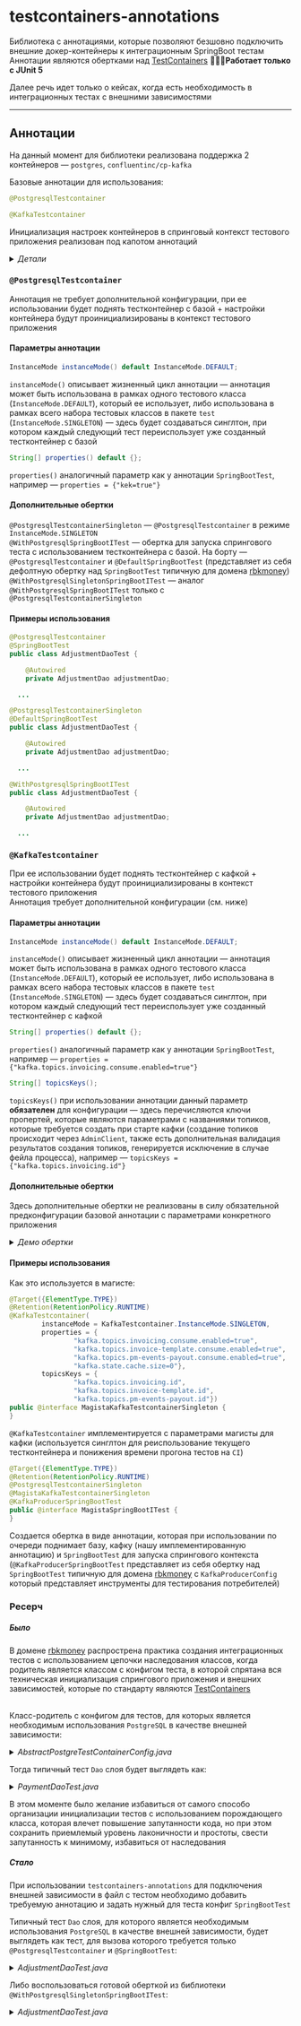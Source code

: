 # testcontainers-annotations

Библиотека с аннотациями, которые позволяют безшовно подключить внешние докер-контейнеры к интеграционным SpringBoot тестам  
Аннотации являются обертками над [TestContainers](https://github.com/testcontainers/testcontainers-java)
🚨🚨🚨**Работает только с JUnit 5** 


Далее речь идет только о кейсах, когда есть необходимость в интеграционных тестах с внешними зависимостями

----

## Аннотации

На данный момент для библиотеки реализована поддержка 2 контейнеров — `postgres`, `confluentinc/cp-kafka`

Базовые аннотации для использования:

```java
@PostgresqlTestcontainer
```

```java
@KafkaTestcontainer
```

Инициализация настроек контейнеров в спринговый контекст тестового приложения реализован под капотом аннотаций

<details>
  
<summary>
  <a class="btnfire small stroke"><em class="fas fa-chevron-circle-down">Детали</em>&nbsp;&nbsp;</a>    
</summary>
  
<p>
  
Инициализация настроек контейнеров в спринговый контекст тестового приложения реализован под капотом аннотаций, на уровне реализации интерфейса `ContextCustomizerFactory` — информация о настройках используемого тестконтейнера и передаваемые через параметры аннотации настройки инициализируются через `TestPropertyValues` и сливаются с текущим получаемым контекстом приложения `ConfigurableApplicationContext`
Инициализация кастомизированных фабрик с инициализацией настроек осуществляется через описание бинов в файле `spring.factories`
  
</p>
  
</details> 

### `@PostgresqlTestcontainer`

Аннотация не требует дополнительной конфигурации, при ее использовании будет поднять тестконтейнер с базой + настройки контейнера будут проинициализированы в контекст тестового приложения

#### Параметры аннотации

```java
InstanceMode instanceMode() default InstanceMode.DEFAULT;
```
`instanceMode()` описывает жизненный цикл аннотации — аннотация может быть использована в рамках одного тестового класса (`InstanceMode.DEFAULT`), который ее использует, либо использована в рамках всего набора тестовых классов в пакете `test` (`InstanceMode.SINGLETON`) — здесь будет создаваться синглтон, при котором каждый следующий тест переиспользует уже созданный тестконтейнер с базой


```java
String[] properties() default {};
```
`properties()` аналогичный параметр как у аннотации `SpringBootTest`, например — `properties = {"kek=true"}`

#### Дополнительные обертки

`@PostgresqlTestcontainerSingleton` — `@PostgresqlTestcontainer` в режиме `InstanceMode.SINGLETON`  
`@WithPostgresqlSpringBootITest` — обертка для запуска спрингового теста с использованием тестконтейнера с базой. На борту — `@PostgresqlTestcontainer` и `@DefaultSpringBootTest` (представляет из себя дефолтную обертку над `SpringBootTest` типичную для домена [rbkmoney](https://github.com/rbkmoney))  
`@WithPostgresqlSingletonSpringBootITest` — аналог `@WithPostgresqlSpringBootITest` только с `@PostgresqlTestcontainerSingleton`  

#### Примеры использования

```java
@PostgresqlTestcontainer
@SpringBootTest
public class AdjustmentDaoTest {

    @Autowired
    private AdjustmentDao adjustmentDao;

  ...

```
```java
@PostgresqlTestcontainerSingleton
@DefaultSpringBootTest
public class AdjustmentDaoTest {

    @Autowired
    private AdjustmentDao adjustmentDao;

  ...

```
```java
@WithPostgresqlSpringBootITest
public class AdjustmentDaoTest {

    @Autowired
    private AdjustmentDao adjustmentDao;

  ...

```

### `@KafkaTestcontainer`

При ее использовании будет поднять тестконтейнер с кафкой + настройки контейнера будут проинициализированы в контекст тестового приложения  
Аннотация требует дополнительной конфигурации (см. ниже)

#### Параметры аннотации

```java
InstanceMode instanceMode() default InstanceMode.DEFAULT;
```
`instanceMode()` описывает жизненный цикл аннотации — аннотация может быть использована в рамках одного тестового класса (`InstanceMode.DEFAULT`), который ее использует, либо использована в рамках всего набора тестовых классов в пакете `test` (`InstanceMode.SINGLETON`) — здесь будет создаваться синглтон, при котором каждый следующий тест переиспользует уже созданный тестконтейнер с кафкой

```java
String[] properties() default {};
```
`properties()` аналогичный параметр как у аннотации `SpringBootTest`, например — `properties = {"kafka.topics.invoicing.consume.enabled=true"}`

```java
String[] topicsKeys();
```
`topicsKeys()` при использовании аннотации данный параметр **обязателен** для конфигурации — здесь перечисляются ключи пропертей, которые являются параметрами с названиями топиков, которые требуется создать при старте кафки (создание топиков происходит через `AdminClient`, также есть дополнительная валидация результатов создания топиков, генерируется исключение в случае фейла процесса), например — `topicsKeys = {"kafka.topics.invoicing.id"}`

#### Дополнительные обертки

Здесь дополнительные обертки не реализованы в силу обязательной предконфигурации базовой аннотации с параметрами конкретного приложения

<details>
  
<summary>
  <a class="btnfire small stroke"><em class="fas fa-chevron-circle-down">Демо обертки</em>&nbsp;&nbsp;</a>    
</summary>
  
<p>

  Хоть возможности создать набор оберток нет, но есть примеры, как это может выглядеть, находятся внутри пакета `com.rbkmoney.testcontainers.annotations.kafka.demo` 
  
  `@DemoKafkaTestcontainer` — пример имплементации `@KafkaTestcontainer`  
  `@DemoKafkaTestcontainerSingleton` — пример имплементации `@KafkaTestcontainer` в режиме `InstanceMode.SINGLETON`  
  `@DemoWithKafkaSpringBootITest` — обертка для запуска спрингового теста с использованием тестконтейнера с кафкой. На борту — `@DemoKafkaTestcontainer` и `@KafkaProducerSpringBootTest` (представляет из себя обертку над `SpringBootTest` типичную для домена [rbkmoney](https://github.com/rbkmoney) c `KafkaProducerConfig` который представляет инструменты для тестирования потребителей)  
  `@DemoWithKafkaSingletonSpringBootITest` — аналог `@DemoWithKafkaSpringBootITest` только с `@DemoKafkaTestcontainerSingleton`  

</p>
  
</details>

#### Примеры использования

Как это используется в магисте:

```java
@Target({ElementType.TYPE})
@Retention(RetentionPolicy.RUNTIME)
@KafkaTestcontainer(
        instanceMode = KafkaTestcontainer.InstanceMode.SINGLETON,
        properties = {
                "kafka.topics.invoicing.consume.enabled=true",
                "kafka.topics.invoice-template.consume.enabled=true",
                "kafka.topics.pm-events-payout.consume.enabled=true",
                "kafka.state.cache.size=0"},
        topicsKeys = {
                "kafka.topics.invoicing.id",
                "kafka.topics.invoice-template.id",
                "kafka.topics.pm-events-payout.id"})
public @interface MagistaKafkaTestcontainerSingleton {
}

```

`@KafkaTestcontainer` имплементируется с параметрами магисты для кафки (используется синглтон для реиспользование текущего тестконтейнера и понижения времени прогона тестов на `CI`)

```java
@Target({ElementType.TYPE})
@Retention(RetentionPolicy.RUNTIME)
@PostgresqlTestcontainerSingleton
@MagistaKafkaTestcontainerSingleton
@KafkaProducerSpringBootTest
public @interface MagistaSpringBootITest {
}
```
Создается обертка в виде аннотации, которая при использовании по очереди поднимает базу, кафку (нашу имплементированную аннотацию) и `SpringBootTest` для запуска спрингового контекста (`@KafkaProducerSpringBootTest` представляет из себя обертку над `SpringBootTest` типичную для домена [rbkmoney](https://github.com/rbkmoney) c `KafkaProducerConfig` который представляет инструменты для тестирования потребителей)


### Ресерч
##### Было

В домене [rbkmoney](https://github.com/rbkmoney) распрострена практика создания интеграционных тестов с использованием цепочки наследования классов, когда родитель является классом с конфигом теста, в которой спрятана вся техническая инициализация спрингового приложения и внешних зависимостей, которые по стандарту являются [TestContainers](https://github.com/testcontainers/testcontainers-java)  
&nbsp;  

Класс-родитель с конфигом для тестов, для которых является необходимым использования `PostgreSQL` в качестве внешней зависимости:

<details>
  
<summary>
  <a class="btnfire small stroke"><em class="fas fa-chevron-circle-down">AbstractPostgreTestContainerConfig.java</em>&nbsp;&nbsp;</a>    
</summary>
  
<p>

```java
@SpringBootTest
@Testcontainers
@DirtiesContext
@ContextConfiguration(classes = Application.class,
        initializers = Initializer.class)
public abstract class AbstractPostgreTestContainerConfig {

    private static final String POSTGRESQL_IMAGE_NAME = "postgres";
    private static final String POSTGRESQL_VERSION = "9.6";

    @Container
    public static final PostgreSQLContainer DB = new PostgreSQLContainer(DockerImageName
            .parse(POSTGRESQL_IMAGE_NAME)
            .withTag(POSTGRESQL_VERSION));

    public static class Initializer implements ApplicationContextInitializer<ConfigurableApplicationContext> {
        @Override
        public void initialize(ConfigurableApplicationContext configurableApplicationContext) {
            TestPropertyValues.of(
                    "spring.datasource.url=" + DB.getJdbcUrl(),
                    "spring.datasource.username=" + DB.getUsername(),
                    "spring.datasource.password=" + DB.getPassword(),
                    "flyway.url=" + DB.getJdbcUrl(),
                    "flyway.user=" + DB.getUsername(),
                    "flyway.password=" + DB.getPassword()
            ).applyTo(configurableApplicationContext);
        }
    }

}
  
```
  
_К плюсам данного решения можно отнести тот факт, что сами тесты становятся более читаемым, в которых нет ничего лишнего, кроме покрытия бизнес-логики приложения_ 
  
</p>
  
</details> 

Тогда типичный тест `Dao` слоя будет выглядеть как:

<details>
  
<summary>
  <a class="btnfire small stroke"><em class="fas fa-chevron-circle-down">PaymentDaoTest.java</em>&nbsp;&nbsp;</a>    
</summary>
  
<p>

```java
class PaymentDaoTest extends AbstractPostgreTestContainerConfig {

    @Autowired
    PaymentDao paymentDao;
  
  ...

}

```
</p>
  
</details> 

В этом моменте было желание избавиться от самого способо организации инициализации тестов с использованием порождающего класса, которая влечет повышение запутанности кода, но при этом сохранить приемлемый уровень лаконичности и простоты, свести запутанность к минимому, избавиться от наследования  

##### Стало
При использовании `testcontainers-annotations` для подключения внешней зависимости в файл с тестом необходимо добавить требуемую аннотацию и задать нужный для теста конфиг `SpringBootTest` 

Типичный тест `Dao` слоя, для которого является необходимым использования `PostgreSQL` в качестве внешней зависимости, будет выглядеть как тест, для вызова которого требуется только `@PostgresqlTestcontainer` и `@SpringBootTest`:

<details>
  
<summary>
  <a class="btnfire small stroke"><em class="fas fa-chevron-circle-down">AdjustmentDaoTest.java</em>&nbsp;&nbsp;</a>    
</summary>
  
<p>

```java
@PostgresqlTestcontainer
@SpringBootTest
public class AdjustmentDaoTest {

    @Autowired
    private AdjustmentDao adjustmentDao;

  ...

```
</p>
  
</details> 

Либо воспользоваться готовой оберткой из библиотеки `@WithPostgresqlSingletonSpringBootITest`:

<details>
  
<summary>
  <a class="btnfire small stroke"><em class="fas fa-chevron-circle-down">AdjustmentDaoTest.java</em>&nbsp;&nbsp;</a>    
</summary>
<p>

```java
@WithPostgresqlSingletonSpringBootITest
public class AdjustmentDaoTest {

    @Autowired
    private AdjustmentDao adjustmentDao;

  ...

```
</p>
  
</details> 

